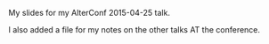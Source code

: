 My slides for my AlterConf 2015-04-25 talk.

I also added a file for my notes on the other talks AT the conference.